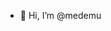 - 👋 Hi, I’m @medemu
<!---
medemu/medemu is a ✨ special ✨ repository because its `README.md` (this file) appears on your GitHub profile.
You can click the Preview link to take a look at your changes.
--->
